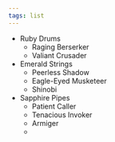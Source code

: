 ```yaml
---
tags: list
---
```

- Ruby Drums 
	- Raging Berserker
	- Valiant Crusader
- Emerald Strings 
	- Peerless Shadow
	- Eagle-Eyed Musketeer
	- Shinobi
- Sapphire Pipes
	- Patient Caller
	- Tenacious Invoker 
	- Armiger
	- 